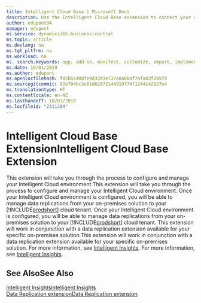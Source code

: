 ```yaml
---
title: Intelligent Cloud Base | Microsoft Docs
description: Use the Intelligent Cloud Base extension to connect your on-premises solution with Business Central online.
author: edupont04
manager: edupont
ms.service: dynamics365-business-central
ms.topic: article
ms.devlang: na
ms.tgt_pltfrm: na
ms.workload: na
ms. search.keywords: app, add-in, manifest, customize, import, implement
ms.date: 10/01/2019
ms.author: edupont
ms.openlocfilehash: f05b56408fe9d33d3e737a0a8baf7afa83f285fd
ms.sourcegitcommit: 02e704bc3e01d62072144919774f1244c42827e4
ms.translationtype: HT
ms.contentlocale: en-NZ
ms.lasthandoff: 10/01/2019
ms.locfileid: "2311204"
---
```

# <a name="intelligent-cloud-base-extension"></a><span data-ttu-id="36cd8-103">Intelligent Cloud Base Extension</span><span class="sxs-lookup"><span data-stu-id="36cd8-103">Intelligent Cloud Base Extension</span></span>

<span data-ttu-id="36cd8-104">This extension will take you through the process to configure and manage your Intelligent Cloud environment.</span><span class="sxs-lookup"><span data-stu-id="36cd8-104">This extension will take you through the process to configure and manage your Intelligent Cloud environment.</span></span><span data-ttu-id="36cd8-105"> Once your Intelligent Cloud environment is configured, you will be able to manage data replications from your on-premises solution to your [!INCLUDE[prodshort](includes/prodshort.md)] cloud tenant.</span><span class="sxs-lookup"><span data-stu-id="36cd8-105"> Once your Intelligent Cloud environment is configured, you will be able to manage data replications from your on-premises solution to your [!INCLUDE[prodshort](includes/prodshort.md)] cloud tenant.</span></span> <span data-ttu-id="36cd8-106">This extension will work in conjunction with a data replication extension available for your specific on-premises solution.</span><span class="sxs-lookup"><span data-stu-id="36cd8-106">This extension will work in conjunction with a data replication extension available for your specific on-premises solution.</span></span><span data-ttu-id="36cd8-107"> For more information, see [Intelligent Insights](about-intelligent-cloud.md).</span><span class="sxs-lookup"><span data-stu-id="36cd8-107"> For more information, see [Intelligent Insights](about-intelligent-cloud.md).</span></span>  

## <a name="see-also"></a><span data-ttu-id="36cd8-108">See Also</span><span class="sxs-lookup"><span data-stu-id="36cd8-108">See Also</span></span>

[<span data-ttu-id="36cd8-109">Intelligent Insights</span><span class="sxs-lookup"><span data-stu-id="36cd8-109">Intelligent Insights</span></span>](about-intelligent-cloud.md)  
[<span data-ttu-id="36cd8-110">Data Replication extension</span><span class="sxs-lookup"><span data-stu-id="36cd8-110">Data Replication extension</span></span>](ui-extensions-data-replication.md)  
